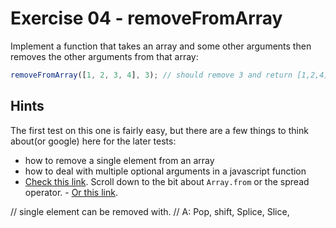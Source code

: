 # Exercise 04 - removeFromArray

Implement a function that takes an array and some other arguments then removes the other arguments from that array:

```javascript
removeFromArray([1, 2, 3, 4], 3); // should remove 3 and return [1,2,4]
```

## Hints

The first test on this one is fairly easy, but there are a few things to think about(or google) here for the later tests:

- how to remove a single element from an array
- how to deal with multiple optional arguments in a javascript function
- [Check this link](https://developer.mozilla.org/en-US/docs/Web/JavaScript/Reference/Functions/arguments). Scroll down to the bit about `Array.from` or the spread operator. - [Or this link](https://developer.mozilla.org/en-US/docs/Web/JavaScript/Reference/Functions/rest_parameters).

// single element can be removed with.
// A: Pop, shift, Splice, Slice,
